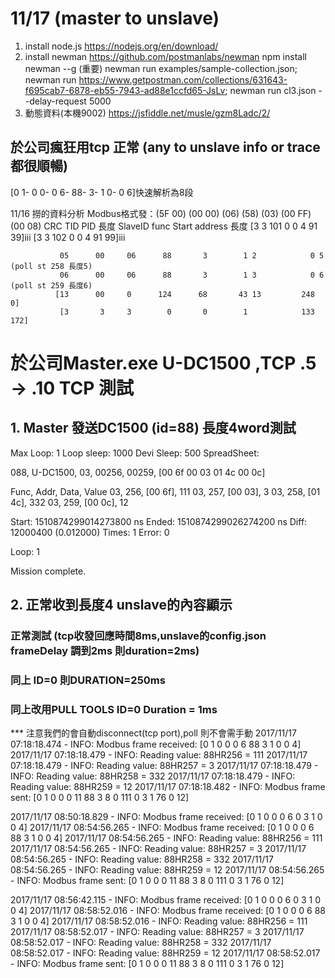 # 11/17 (master to unslave)
1. install node.js https://nodejs.org/en/download/
2. install newman https://github.com/postmanlabs/newman
    npm install newman --g (重要)
        newman run examples/sample-collection.json;
        newman run https://www.getpostman.com/collections/631643-f695cab7-6878-eb55-7943-ad88e1ccfd65-JsLv;
    newman run cl3.json --delay-request 5000
3. 動態資料(本機9002) https://jsfiddle.net/musle/gzm8Ladc/2/
##  於公司瘋狂用tcp 正常 (any to unslave info or trace 都很順暢)  
[0 1- 0 0- 0 6- 88- 3- 1 0- 0 6]快速解析為8段

11/16 撈的資料分析
Modbus格式發：(5F 00) (00 00) (06)    (58)    (03)      (00 FF)       (00 08) CRC
              TID      PID   長度   SlaveID  func   Start address      長度
               [3       3   101        0       0        4               91   39]iii
               [3       3   102        0       0        4               91   99]iii

               05      00     06      88       3        1 2            0 5  (poll st 258 長度5)
               06      00     06      88       3        1 3            0 6  (poll st 259 長度6)
              [13      00     0      124      68       43 13         248 0]
               [3       3     3        0       0        1            133 172]


# 於公司Master.exe U-DC1500 ,TCP .5 -> .10 TCP 測試
## 1. Master 發送DC1500 (id=88) 長度4word測試
Max Loop: 1
Loop sleep: 1000
Devi Sleep: 500
SpreadSheet:

088, U-DC1500, 03, 00256, 00259, [00 6f 00 03 01 4c 00 0c]

Func, Addr, Data, Value
03, 256, [00 6f], 111
03, 257, [00 03], 3
03, 258, [01 4c], 332
03, 259, [00 0c], 12

Start:  1510874299014273800 ns
Ended:  1510874299026274200 ns
Diff:   12000400 (0.012000)
Times:  1
Error:  0

Loop: 1

Mission complete.
## 2. 正常收到長度4 unslave的內容顯示
### 正常測試 (tcp收發回應時間8ms,unslave的config.json frameDelay 調到2ms 則duration=2ms) 
### 同上 ID=0 則DURATION=250ms
### 同上改用PULL TOOLS ID=0 Duration = 1ms
*** 注意我們的會自動disconnect(tcp port),poll 則不會需手動
2017/11/17 07:18:18.474 - INFO: Modbus frame received: [0 1 0 0 0 6 88 3 1 0 0 4]
2017/11/17 07:18:18.479 - INFO: Reading value: 88HR256 =
111
2017/11/17 07:18:18.479 - INFO: Reading value: 88HR257 =
3
2017/11/17 07:18:18.479 - INFO: Reading value: 88HR258 =
332
2017/11/17 07:18:18.479 - INFO: Reading value: 88HR259 =
12
2017/11/17 07:18:18.482 - INFO: Modbus frame sent: [0 1 0 0 0 11 88 3 8 0 111 0 3 1 76 0 12]



2017/11/17 08:50:18.829 - INFO: Modbus frame received: [0 1 0 0 0 6 0 3 1 0 0 4]
2017/11/17 08:54:56.265 - INFO: Modbus frame received: [0 1 0 0 0 6 88 3 1 0 0 4]
2017/11/17 08:54:56.265 - INFO: Reading value: 88HR256 =
111
2017/11/17 08:54:56.265 - INFO: Reading value: 88HR257 =
3
2017/11/17 08:54:56.265 - INFO: Reading value: 88HR258 =
332
2017/11/17 08:54:56.265 - INFO: Reading value: 88HR259 =
12
2017/11/17 08:54:56.265 - INFO: Modbus frame sent: [0 1 0 0 0 11 88 3 8 0 111 0 3 1 76 0 12]

2017/11/17 08:56:42.115 - INFO: Modbus frame received: [0 1 0 0 0 6 0 3 1 0 0 4]
2017/11/17 08:58:52.016 - INFO: Modbus frame received: [0 1 0 0 0 6 88 3 1 0 0 4]
2017/11/17 08:58:52.016 - INFO: Reading value: 88HR256 =
111
2017/11/17 08:58:52.017 - INFO: Reading value: 88HR257 =
3
2017/11/17 08:58:52.017 - INFO: Reading value: 88HR258 =
332
2017/11/17 08:58:52.017 - INFO: Reading value: 88HR259 =
12
2017/11/17 08:58:52.017 - INFO: Modbus frame sent: [0 1 0 0 0 11 88 3 8 0 111 0 3 1 76 0 12]